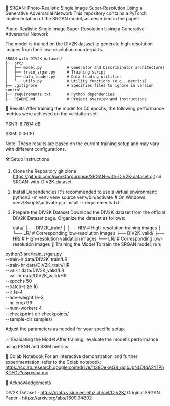 📸 SRGAN: Photo-Realistic Single Image Super-Resolution Using a Generative Adversarial Network
This repository contains a PyTorch implementation of the SRGAN model, as described in the paper:

Photo-Realistic Single Image Super-Resolution Using a Generative Adversarial Network

The model is trained on the DIV2K dataset to generate high-resolution images from their low-resolution counterparts.

    SRGAN-with-DIV2K-dataset/
    ├── src/
    │   ├── model.py           # Generator and Discriminator architectures
    │   ├── train_srgan.py     # Training script
    │   ├── data_loader.py     # Data loading utilities
    │   └── utils.py           # Utility functions (e.g., metrics)
    ├── .gitignore             # Specifies files to ignore in version control
    ├── requirements.txt       # Python dependencies
    ├── README.md              # Project overview and instructions

🧪 Results
After training the model for 50 epochs, the following performance metrics were achieved on the validation set:

PSNR: 8.7814 dB

SSIM: 0.0630

Note: These results are based on the current training setup and may vary with different configurations.

🛠️ Setup Instructions
1. Clone the Repository
git clone https://github.com/iworkforpurpose/SRGAN-with-DIV2K-dataset.git
cd SRGAN-with-DIV2K-dataset

2. Install Dependencies
It's recommended to use a virtual environment:
python3 -m venv venv
source venv/bin/activate  # On Windows: venv\Scripts\activate
pip install -r requirements.txt

3. Prepare the DIV2K Dataset
Download the DIV2K dataset from the official DIV2K Dataset page. Organize the dataset as follows:

      data/
      ├── DIV2K_train/
      │   ├── HR/   # High-resolution training images
      │   └── LR/   # Corresponding low-resolution images
      ├── DIV2K_valid/
          ├── HR/   # High-resolution validation images
          └── LR/   # Corresponding low-resolution images
🚀 Training the Model
To train the SRGAN model, run:

python3 src/train_srgan.py \
  --train-lr data/DIV2K_train/LR \
  --train-hr data/DIV2K_train/HR \
  --val-lr   data/DIV2K_valid/LR \
  --val-hr   data/DIV2K_valid/HR \
  --epochs 50 \
  --batch-size 16 \
  --lr 1e-4 \
  --adv-weight 1e-3 \
  --hr-crop 96 \
  --num-workers 4 \
  --checkpoint-dir checkpoints/ \
  --sample-dir samples/
  
Adjust the parameters as needed for your specific setup.

📈 Evaluating the Model
After training, evaluate the model's performance using PSNR and SSIM metrics

📓 Colab Notebook
For an interactive demonstration and further experimentation, refer to the Colab notebook:
https://colab.research.google.com/drive/1t38OeKeG8_qglbJpNLDfqA2Y1PhKDFGz?usp=sharing

🙌 Acknowledgements

DIV2K Dataset - https://data.vision.ee.ethz.ch/cvl/DIV2K/
Original SRGAN Paper - https://arxiv.org/abs/1609.04802




